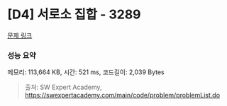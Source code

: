 # [D4] 서로소 집합 - 3289 

[문제 링크](https://swexpertacademy.com/main/code/problem/problemDetail.do?contestProbId=AWBJKA6qr2oDFAWr) 

### 성능 요약

메모리: 113,664 KB, 시간: 521 ms, 코드길이: 2,039 Bytes



> 출처: SW Expert Academy, https://swexpertacademy.com/main/code/problem/problemList.do